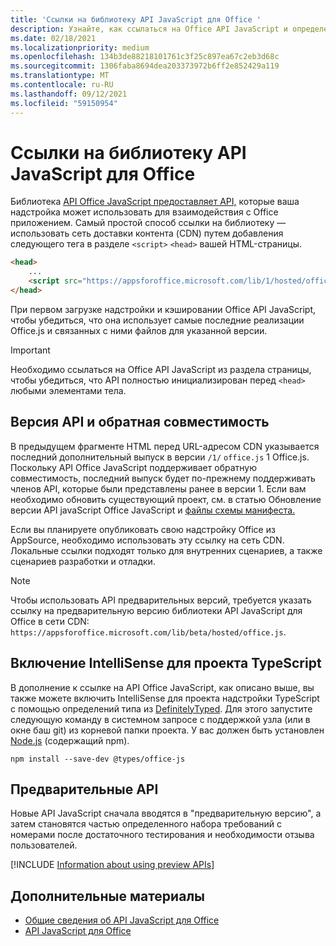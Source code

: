 ```yaml
---
title: 'Ссылки на библиотеку API JavaScript для Office '
description: Узнайте, как ссылаться на Office API JavaScript и определения типов в надстройки.
ms.date: 02/18/2021
ms.localizationpriority: medium
ms.openlocfilehash: 134b3de88218101761c3f25c897ea67c2eb3d68c
ms.sourcegitcommit: 1306faba8694dea203373972b6ff2e852429a119
ms.translationtype: MT
ms.contentlocale: ru-RU
ms.lasthandoff: 09/12/2021
ms.locfileid: "59150954"
---
```

# <a name="referencing-the-office-javascript-api-library"></a>Ссылки на библиотеку API JavaScript для Office 

Библиотека [API Office JavaScript предоставляет API,](../reference/javascript-api-for-office.md) которые ваша надстройка может использовать для взаимодействия с Office приложением. Самый простой способ ссылки на библиотеку — использовать сеть доставки контента (CDN) путем добавления следующего тега в разделе `<script>` `<head>` вашей HTML-страницы.

```html
<head>
    ...
    <script src="https://appsforoffice.microsoft.com/lib/1/hosted/office.js" type="text/javascript"></script>
</head>
```

При первом загрузке надстройки и кэшировании Office API JavaScript, чтобы убедиться, что она использует самые последние реализации Office.js и связанных с ними файлов для указанной версии.

> [!IMPORTANT]
> Необходимо ссылаться на Office API JavaScript из раздела страницы, чтобы убедиться, что API полностью инициализирован перед `<head>` любыми элементами тела.

## <a name="api-versioning-and-backward-compatibility"></a>Версия API и обратная совместимость

В предыдущем фрагменте HTML перед URL-адресом CDN указывается последний дополнительный выпуск в версии `/1/` `office.js` 1 Office.js. Поскольку API Office JavaScript поддерживает обратную совместимость, последний выпуск будет по-прежнему поддерживать членов API, которые были представлены ранее в версии 1. Если вам необходимо обновить существующий проект, см. в статью Обновление версии API javaScript Office JavaScript и [файлы схемы манифеста.](update-your-javascript-api-for-office-and-manifest-schema-version.md) 

Если вы планируете опубликовать свою надстройку Office из AppSource, необходимо использовать эту ссылку на сеть CDN. Локальные ссылки подходят только для внутренних сценариев, а также сценариев разработки и отладки.

> [!NOTE]
> Чтобы использовать API предварительных версий, требуется указать ссылку на предварительную версию библиотеки API JavaScript для Office в сети CDN: `https://appsforoffice.microsoft.com/lib/beta/hosted/office.js`.

## <a name="enabling-intellisense-for-a-typescript-project"></a>Включение IntelliSense для проекта TypeScript

В дополнение к ссылке на API Office JavaScript, как описано выше, вы также можете включить IntelliSense для проекта надстройки TypeScript с помощью определений типа из [DefinitelyTyped](https://github.com/DefinitelyTyped/DefinitelyTyped/tree/master/types/office-js). Для этого запустите следующую команду в системном запросе с поддержкой узла (или в окне баш git) из корневой папки проекта. У вас должен быть установлен [Node.js](https://nodejs.org) (содержащий npm).

```command&nbsp;line
npm install --save-dev @types/office-js
```

## <a name="preview-apis"></a>Предварительные API

Новые API JavaScript сначала вводятся в "предварительную версию", а затем становятся частью определенного набора требований с номерами после достаточного тестирования и необходимости отзыва пользователей.

[!INCLUDE [Information about using preview APIs](../includes/using-preview-apis-host.md)]

## <a name="see-also"></a>Дополнительные материалы

- [Общие сведения об API JavaScript для Office](understanding-the-javascript-api-for-office.md)
- [API JavaScript для Office](../reference/javascript-api-for-office.md)
